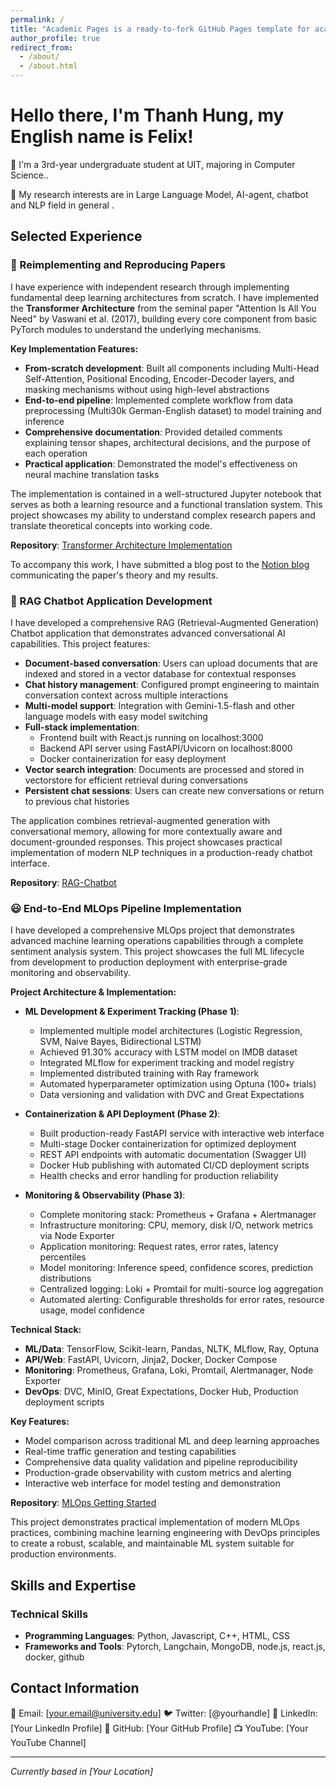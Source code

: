 ```yaml
---
permalink: /
title: "Academic Pages is a ready-to-fork GitHub Pages template for academic personal websites"
author_profile: true
redirect_from:
  - /about/
  - /about.html
---
```


# Hello there, I'm Thanh Hung, my English name is Felix!

👤 I'm a 3rd-year undergraduate student at UIT, majoring in Computer Science..

🔬 My research interests are in Large Language Model, AI-agent, chatbot and NLP field in general .

<!-- 📚 I'm currently working towards my Master's Thesis in the field of [specific field] and [another specific area]. -->

<!-- 🤝 I am also interested in assisting others on their path in the world of [your field] and academia. -->

## Selected Experience

<!-- ### 🌐 Open Source Contributions -->

<!-- I have experience contributing to [Project Name] a large open-source project for [project description and purpose].

Moreover, I have published a [publication type] at the [Conference/Journal Name] and in the [Journal/Publication Name]. -->

<!-- (📝 Recently, I have submitted a second one.) -->

### 📄 Reimplementing and Reproducing Papers

I have experience with independent research through implementing fundamental deep learning architectures from scratch. I have implemented the **Transformer Architecture** from the seminal paper "Attention Is All You Need" by Vaswani et al. (2017), building every core component from basic PyTorch modules to understand the underlying mechanisms.

**Key Implementation Features:**

- **From-scratch development**: Built all components including Multi-Head Self-Attention, Positional Encoding, Encoder-Decoder layers, and masking mechanisms without using high-level abstractions
- **End-to-end pipeline**: Implemented complete workflow from data preprocessing (Multi30k German-English dataset) to model training and inference
- **Comprehensive documentation**: Provided detailed comments explaining tensor shapes, architectural decisions, and the purpose of each operation
- **Practical application**: Demonstrated the model's effectiveness on neural machine translation tasks

The implementation is contained in a well-structured Jupyter notebook that serves as both a learning resource and a functional translation system. This project showcases my ability to understand complex research papers and translate theoretical concepts into working code.

**Repository**: [Transformer Architecture Implementation](https://github.com/nth4002/Transformer-Architecture-Implementation)

To accompany this work, I have submitted a blog post to the [Notion blog](https://www.notion.so/Attention-is-all-you-need-explained-22de89630a7680f4a7b7feb57d52cff4?source=copy_link) communicating the paper's theory and my results.

### 🤖 RAG Chatbot Application Development

I have developed a comprehensive RAG (Retrieval-Augmented Generation) Chatbot application that demonstrates advanced conversational AI capabilities. This project features:

- **Document-based conversation**: Users can upload documents that are indexed and stored in a vector database for contextual responses
- **Chat history management**: Configured prompt engineering to maintain conversation context across multiple interactions
- **Multi-model support**: Integration with Gemini-1.5-flash and other language models with easy model switching
- **Full-stack implementation**:
  - Frontend built with React.js running on localhost:3000
  - Backend API server using FastAPI/Uvicorn on localhost:8000
  - Docker containerization for easy deployment
- **Vector search integration**: Documents are processed and stored in vectorstore for efficient retrieval during conversations
- **Persistent chat sessions**: Users can create new conversations or return to previous chat histories

The application combines retrieval-augmented generation with conversational memory, allowing for more contextually aware and document-grounded responses. This project showcases practical implementation of modern NLP techniques in a production-ready chatbot interface.

**Repository**: [RAG-Chatbot](https://github.com/nth4002/RAG-Chatbot-App-Project)

### 😃 End-to-End MLOps Pipeline Implementation

I have developed a comprehensive MLOps project that demonstrates advanced machine learning operations capabilities through a complete sentiment analysis system. This project showcases the full ML lifecycle from development to production deployment with enterprise-grade monitoring and observability.

**Project Architecture & Implementation:**

- **ML Development & Experiment Tracking (Phase 1)**:

  - Implemented multiple model architectures (Logistic Regression, SVM, Naive Bayes, Bidirectional LSTM)
  - Achieved 91.30% accuracy with LSTM model on IMDB dataset
  - Integrated MLflow for experiment tracking and model registry
  - Implemented distributed training with Ray framework
  - Automated hyperparameter optimization using Optuna (100+ trials)
  - Data versioning and validation with DVC and Great Expectations

- **Containerization & API Deployment (Phase 2)**:

  - Built production-ready FastAPI service with interactive web interface
  - Multi-stage Docker containerization for optimized deployment
  - REST API endpoints with automatic documentation (Swagger UI)
  - Docker Hub publishing with automated CI/CD deployment scripts
  - Health checks and error handling for production reliability

- **Monitoring & Observability (Phase 3)**:
  - Complete monitoring stack: Prometheus + Grafana + Alertmanager
  - Infrastructure monitoring: CPU, memory, disk I/O, network metrics via Node Exporter
  - Application monitoring: Request rates, error rates, latency percentiles
  - Model monitoring: Inference speed, confidence scores, prediction distributions
  - Centralized logging: Loki + Promtail for multi-source log aggregation
  - Automated alerting: Configurable thresholds for error rates, resource usage, model confidence

**Technical Stack:**

- **ML/Data**: TensorFlow, Scikit-learn, Pandas, NLTK, MLflow, Ray, Optuna
- **API/Web**: FastAPI, Uvicorn, Jinja2, Docker, Docker Compose
- **Monitoring**: Prometheus, Grafana, Loki, Promtail, Alertmanager, Node Exporter
- **DevOps**: DVC, MinIO, Great Expectations, Docker Hub, Production deployment scripts

**Key Features:**

- Model comparison across traditional ML and deep learning approaches
- Real-time traffic generation and testing capabilities
- Comprehensive data quality validation and pipeline reproducibility
- Production-grade observability with custom metrics and alerting
- Interactive web interface for model testing and demonstration

**Repository**: [MLOps Getting Started](https://github.com/PTD504/MLOps-getting-started)

This project demonstrates practical implementation of modern MLOps practices, combining machine learning engineering with DevOps principles to create a robust, scalable, and maintainable ML system suitable for production environments.

<!-- ## Professional Experience -->

<!-- Additionally, I have professional experience working as an [Job Title] at the [Institution/Company Name]. -->
<!-- There I work on [specific work description and technologies used]. -->

<!-- ## Teaching and Community Contributions

To further contribute to the [Field/Community Name], I have been involved in [teaching/mentoring activities] and [other contributions].

I have experience in [specific teaching areas] and have helped [number] students with [specific subjects/areas]. -->

## Skills and Expertise

### Technical Skills

- **Programming Languages**: Python, Javascript, C++, HTML, CSS
- **Frameworks and Tools**: Pytorch, Langchain, MongoDB, node.js, react.js, docker, github
<!-- - **Research Methods**: [Research methodologies] -->

<!-- ### Research Areas -->

<!-- - [Research Area 1] -->
<!-- - [Research Area 2] -->
<!-- - [Research Area 3] -->

<!-- ## Publications and Presentations -->

<!-- ### Recent Publications -->

<!-- - [Publication Title]. _[Journal/Conference Name]_. [Year]. -->
<!-- - [Another Publication Title]. _[Journal/Conference Name]_. [Year]. -->

<!-- ### Conference Presentations -->

<!-- - [Presentation Title]. [Conference Name], [Location], [Date]. -->
<!-- - [Another Presentation Title]. [Conference Name], [Location], [Date]. -->

## Contact Information

📧 Email: [your.email@university.edu]
🐦 Twitter: [@yourhandle]
💼 LinkedIn: [Your LinkedIn Profile]
🐙 GitHub: [Your GitHub Profile]
📺 YouTube: [Your YouTube Channel]

---

_Currently based in [Your Location]_
